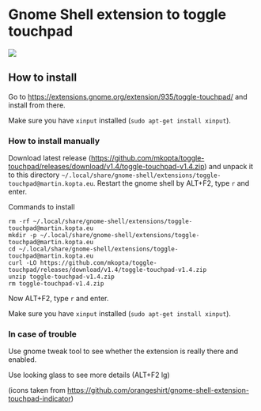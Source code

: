 # Gnome Shell extension to toggle touchpad
![](http://i.imgur.com/px3NfjZ.png)

## How to install

Go to https://extensions.gnome.org/extension/935/toggle-touchpad/ and install from there.

Make sure you have `xinput` installed (`sudo apt-get install xinput`).

### How to install manually

Download latest release (https://github.com/mkopta/toggle-touchpad/releases/download/v1.4/toggle-touchpad-v1.4.zip) and unpack it to this directory `~/.local/share/gnome-shell/extensions/toggle-touchpad@martin.kopta.eu`. Restart the gnome shell by ALT+F2, type `r` and enter.

Commands to install
```
rm -rf ~/.local/share/gnome-shell/extensions/toggle-touchpad@martin.kopta.eu
mkdir -p ~/.local/share/gnome-shell/extensions/toggle-touchpad@martin.kopta.eu
cd ~/.local/share/gnome-shell/extensions/toggle-touchpad@martin.kopta.eu
curl -LO https://github.com/mkopta/toggle-touchpad/releases/download/v1.4/toggle-touchpad-v1.4.zip
unzip toggle-touchpad-v1.4.zip
rm toggle-touchpad-v1.4.zip
```

Now ALT+F2, type `r` and enter.

Make sure you have `xinput` installed (`sudo apt-get install xinput`).

### In case of trouble

Use gnome tweak tool to see whether the extension is really there and enabled.

Use looking glass to see more details (ALT+F2 lg)


(icons taken from https://github.com/orangeshirt/gnome-shell-extension-touchpad-indicator)
